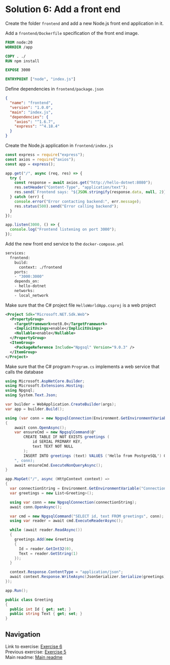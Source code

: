 # Solution 6: Add a front end

Create the folder `frontend` and add a new Node.js front end application in it.

Add a `frontend/Dockerfile` specification of the front end image.

```Dockerfile
FROM node:20
WORKDIR /app

COPY . ./
RUN npm install

EXPOSE 3000

ENTRYPOINT ["node", "index.js"]
```

Define dependencies in `frontend/package.json`

```json
{
  "name": "frontend",
  "version": "1.0.0",
  "main": "index.js",
  "dependencies": {
    "axios": "^1.6.7",
    "express": "^4.18.4"
  }
}
```

Create the Node.js application in `frontend/index.js`

```javascript
const express = require("express");
const axios = require("axios");
const app = express();

app.get("/", async (req, res) => {
  try {
    const response = await axios.get("http://hello-dotnet:8080");
    res.setHeader("Content-Type", "application/text");
    res.send(`Frontend says: "${JSON.stringify(response.data, null, 2)}"`);
  } catch (err) {
    console.error("Error contacting backend:", err.message);
    res.status(500).send("Error calling backend");
  }
});

app.listen(3000, () => {
  console.log("Frontend listening on port 3000");
});
```

Add the new front end service to the `docker-compose.yml`

```Dockerfile
services:
  frontend:
    build:
      context: ./frontend
    ports:
    - "3000:3000"
    depends_on:
    - hello-dotnet
    networks:
    - local_network
```

Make sure that the C# project file `HelloWorldApp.csproj` is a web project

```xml
<Project Sdk="Microsoft.NET.Sdk.Web">
  <PropertyGroup>
    <TargetFramework>net8.0</TargetFramework>
    <ImplicitUsings>enable</ImplicitUsings>
    <Nullable>enable</Nullable>
  </PropertyGroup>
  <ItemGroup>
    <PackageReference Include="Npgsql" Version="9.0.3" />
  </ItemGroup>
</Project>
```

Make sure that the C# program `Program.cs` implements a web service that calls the database

```C#
using Microsoft.AspNetCore.Builder;
using Microsoft.Extensions.Hosting;
using Npgsql;
using System.Text.Json;

var builder = WebApplication.CreateBuilder(args);
var app = builder.Build();

using (var conn = new NpgsqlConnection(Environment.GetEnvironmentVariable("ConnectionStrings__DefaultConnection")))
{
    await conn.OpenAsync();
    var ensureCmd = new NpgsqlCommand(@"
        CREATE TABLE IF NOT EXISTS greetings (
            id SERIAL PRIMARY KEY,
            text TEXT NOT NULL
        );
        INSERT INTO greetings (text) VALUES ('Hello from PostgreSQL') ON CONFLICT DO NOTHING;
    ", conn);
    await ensureCmd.ExecuteNonQueryAsync();
}

app.MapGet("/", async (HttpContext context) =>
{
  var connectionString = Environment.GetEnvironmentVariable("ConnectionStrings__DefaultConnection");
  var greetings = new List<Greeting>();

  using var conn = new NpgsqlConnection(connectionString);
  await conn.OpenAsync();

  var cmd = new NpgsqlCommand("SELECT id, text FROM greetings", conn);
  using var reader = await cmd.ExecuteReaderAsync();

  while (await reader.ReadAsync())
  {
    greetings.Add(new Greeting
    {
      Id = reader.GetInt32(0),
      Text = reader.GetString(1)
    });
  }

  context.Response.ContentType = "application/json";
  await context.Response.WriteAsync(JsonSerializer.Serialize(greetings));
});

app.Run();

public class Greeting
{
  public int Id { get; set; }
  public string Text { get; set; }
}
```

## Navigation

Link to exercise: [Exercise 6](../../exercise-6.md)  
Previous exercise: [Exercise 5](../../exercise-5.md)  
Main readme: [Main readme](../../README.md)
